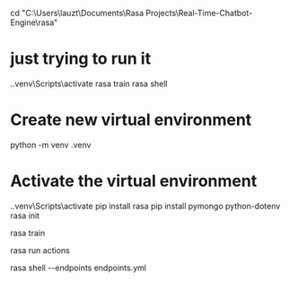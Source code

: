 cd "C:\Users\lauzt\Documents\Rasa Projects\Real-Time-Chatbot-Engine\rasa"

# just trying to run it
.\.venv\Scripts\activate
rasa train
rasa shell

# Create new virtual environment
python -m venv .venv

# Activate the virtual environment
.\.venv\Scripts\activate
pip install rasa
pip install pymongo python-dotenv
rasa init

rasa train

rasa run actions

rasa shell --endpoints endpoints.yml
